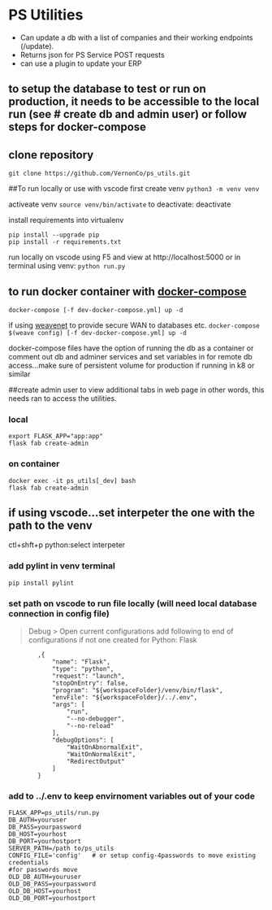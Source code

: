 # PS Utilities
- Can update a db with a list of companies and their working endpoints (/update).
- Returns json for PS Service POST requests
- can use a plugin to update your ERP
## to setup the database to test or run on production, it needs to be accessible to the local run (see # create db and admin user) or follow steps for docker-compose

## clone repository
`git clone https://github.com/VernonCo/ps_utils.git`

##To run locally or use with vscode
first create venv
`python3 -m venv venv`

activeate venv
`source venv/bin/activate`
to deactivate:
deactivate

install requirements into virtualenv
```
pip install --upgrade pip
pip install -r requirements.txt
```
run locally on vscode using F5 and view at http://localhost:5000 or in terminal using venv:
`python run.py`


## to run docker container with [docker-compose](https://docs.docker.com/compose/install/)
`docker-compose [-f dev-docker-compose.yml] up -d`

if using [weavenet](https://www.weave.works/oss/net/) to provide secure WAN to databases etc.
`docker-compose $(weave config) [-f dev-docker-compose.yml] up -d`

docker-compose files have the option of running the db as a container or comment out db and adminer services and set variables in for remote db access...make sure of persistent volume for production if running in k8 or similar

##create admin user to view additional tabs in web page
in other words, this needs ran to access the utilities.
### local
```
export FLASK_APP="app:app"
flask fab create-admin
```
### on container
```
docker exec -it ps_utils[_dev] bash
flask fab create-admin
```


## if using vscode...set interpeter the one with the path to the venv
ctl+shft+p
python:select interpeter
### add pylint in venv terminal
`pip install pylint`

### set path on vscode to run file locally (will need local database connection in config file)
> Debug > Open current configurations
add following to end of configurations if not one created for Python: Flask
```
        ,{
            "name": "Flask",
            "type": "python",
            "request": "launch",
            "stopOnEntry": false,
            "program": "${workspaceFolder}/venv/bin/flask",
            "envFile": "${workspaceFolder}/../.env",
            "args": [
                "run",
                "--no-debugger",
                "--no-reload"
            ],
            "debugOptions": [
                "WaitOnAbnormalExit",
                "WaitOnNormalExit",
                "RedirectOutput"
            ]
        }
```
### add to ../.env to keep envirnoment variables out of your code
```
FLASK_APP=ps_utils/run.py
DB_AUTH=youruser
DB_PASS=yourpassword
DB_HOST=yourhost
DB_PORT=yourhostport
SERVER_PATH=/path to/ps_utils
CONFIG_FILE='config'   # or setup config-4passwords to move existing credentials
#for passwords move
OLD_DB_AUTH=youruser
OLD_DB_PASS=yourpassword
OLD_DB_HOST=yourhost
OLD_DB_PORT=yourhostport

```
